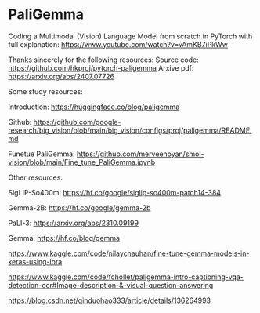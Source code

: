 # PaliGemma
Coding a Multimodal (Vision) Language Model from scratch in PyTorch with full explanation: https://www.youtube.com/watch?v=vAmKB7iPkWw


Thanks sincerely for  the following resources:
Source code: https://github.com/hkproj/pytorch-paligemma
Arxive pdf: https://arxiv.org/abs/2407.07726


Some study resources:

Introduction: https://huggingface.co/blog/paligemma

Github: https://github.com/google-research/big_vision/blob/main/big_vision/configs/proj/paligemma/README.md

Funetue PaliGemma: https://github.com/merveenoyan/smol-vision/blob/main/Fine_tune_PaliGemma.ipynb

Other resources:

SigLIP-So400m: https://hf.co/google/siglip-so400m-patch14-384

Gemma-2B: https://hf.co/google/gemma-2b

PaLI-3: https://arxiv.org/abs/2310.09199

Gemma: https://hf.co/blog/gemma


https://www.kaggle.com/code/nilaychauhan/fine-tune-gemma-models-in-keras-using-lora

https://www.kaggle.com/code/fchollet/paligemma-intro-captioning-vqa-detection-ocr#Image-description-&-visual-question-answering

https://blog.csdn.net/qinduohao333/article/details/136264993

